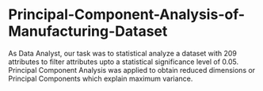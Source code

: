 # Principal-Component-Analysis-of-Manufacturing-Dataset
As Data Analyst, our task was to statistical analyze a dataset with 209 attributes to filter attributes upto a statistical significance  level of 0.05. Principal Component Analysis was applied to obtain reduced dimensions or Principal Components which explain maximum variance.  

